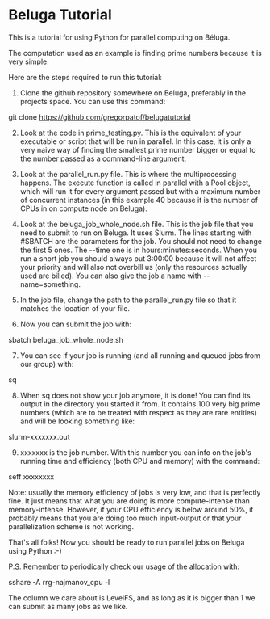 # Beluga Tutorial

This is a tutorial for using Python for parallel computing on Béluga.

The computation used as an example is finding prime numbers because it is very simple.

Here are the steps required to run this tutorial:

1. Clone the github repository somewhere on Beluga, preferably in the projects space. You can use this command:

git clone https://github.com/gregorpatof/belugatutorial


2. Look at the code in prime_testing.py. This is the equivalent of your executable or script that will be run in parallel. In this case, it is only a very naive way of finding the smallest prime number bigger or equal to the number passed as a command-line argument.

3. Look at the parallel_run.py file. This is where the multiprocessing happens. The execute function is called in parallel with a Pool object, which will run it for every argument passed but with a maximum number of concurrent instances (in this example 40 because it is the number of CPUs in on compute node on Beluga).

4. Look at the beluga_job_whole_node.sh file. This is the job file that you need to submit to run on Beluga. It uses Slurm. The lines starting with #SBATCH are the parameters for the job. You should not need to change the first 5 ones. The --time one is in hours:minutes:seconds. When you run a short job you should always put 3:00:00 because it will not affect your priority and will also not overbill us (only the resources actually used are billed). You can also give the job a name with --name=something.

5. In the job file, change the path to the parallel_run.py file so that it matches the location of your file.

6. Now you can submit the job with:

sbatch beluga_job_whole_node.sh

7. You can see if your job is running (and all running and queued jobs from our group) with:

sq

8. When sq does not show your job anymore, it is done! You can find its output in the directory you started it from. It contains 100 very big prime numbers (which are to be treated with respect as they are rare entities) and will be looking something like:

slurm-xxxxxxx.out

9. xxxxxxx is the job number. With this number you can info on the job's running time and efficiency (both CPU and memory) with the command:

seff xxxxxxxx

Note: usually the memory efficiency of jobs is very low, and that is perfectly fine. It just means that what you are doing is more compute-intense than memory-intense. However, if your CPU efficiency is below around 50%, it probably means that you are doing too much input-output or that your parallelization scheme is not working.

That's all folks! Now you should be ready to run parallel jobs on Beluga using Python :-)

P.S. Remember to periodically check our usage of the allocation with:

sshare -A rrg-najmanov_cpu -l

The column we care about is LevelFS, and as long as it is bigger than 1 we can submit as many jobs as we like.